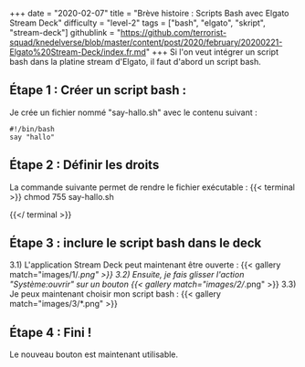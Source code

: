 +++
date = "2020-02-07"
title = "Brève histoire : Scripts Bash avec Elgato Stream Deck"
difficulty = "level-2"
tags = ["bash", "elgato", "skript", "stream-deck"]
githublink = "https://github.com/terrorist-squad/knedelverse/blob/master/content/post/2020/february/20200221-Elgato%20Stream-Deck/index.fr.md"
+++
Si l'on veut intégrer un script bash dans la platine stream d'Elgato, il faut d'abord un script bash.
## Étape 1 : Créer un script bash :
Je crée un fichier nommé "say-hallo.sh" avec le contenu suivant :
```
#!/bin/bash
say "hallo"

```

## Étape 2 : Définir les droits
La commande suivante permet de rendre le fichier exécutable :
{{< terminal >}}
chmod 755 say-hallo.sh

{{</ terminal >}}

## Étape 3 : inclure le script bash dans le deck
3.1) L'application Stream Deck peut maintenant être ouverte :
{{< gallery match="images/1/*.png" >}}
3.2) Ensuite, je fais glisser l'action "Système:ouvrir" sur un bouton
{{< gallery match="images/2/*.png" >}}
3.3) Je peux maintenant choisir mon script bash :
{{< gallery match="images/3/*.png" >}}

## Étape 4 : Fini !
Le nouveau bouton est maintenant utilisable.
